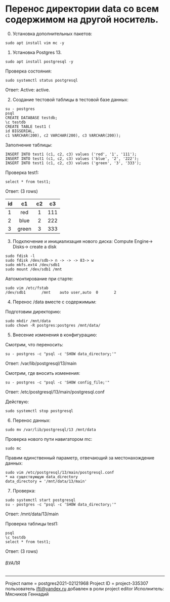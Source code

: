 # Перенос директории data со всем содержимом на другой носитель.

0. Установка дополнительных пакетов:
```
sudo apt install vim mc -y
```

1. Установка Postgres 13.
```
sudo apt install postgresql -y
```
Проверка состояния:
```
sudo systemctl status postgresql
```
Ответ: Active: active.

2. Создание тестовой таблицы в тестовой базе данных:
```
su - postgres
psql
CREATE DATABASE testdb;
\c testdb
CREATE TABLE test1 (
id BIGSERIAL, 
c1 VARCHAR(200), c2 VARCHAR(200), c3 VARCHAR(200)); 
```
Заполнение таблицы:
```
INSERT INTO test1 (c1, c2, c3) values ('red', '1', '111');
INSERT INTO test1 (c1, c2, c3) values ('blue', '2', '222');
INSERT INTO test1 (c1, c2, c3) values ('green', '3', '333');
```


Проверка test1:
```
select * from test1;
```
Ответ: (3 rows)

id|c1|c2| c3|
:----|:--------:|:--------:|:-----:
1  |red    | 1 | 111
2|  blue   | 2 | 222
3 |green  | 3 | 333

3. Подключение и инициализация нового диска:
Compute Engine-> Disks-> create a disk
```
sudo fdisk -l
sudo fdisk /dev/sdb-> n -> -> -> 83-> w
sudo mkfs.ext4 /dev/sdb1
sudo mount /dev/sdb1 /mnt
```
Автомонтирование при старте:
```
sudo vim /etc/fstab
/dev/sdb1       /mnt    auto user,auto  0       2
```
4. Перенос /data вместе с содержимым:

Подготовим директорию:
```
sudo mkdir /mnt/data 
sudo chown -R postgres:postgres /mnt/data/
```
5. Внесение изменения в конфигурацию:

Смотрим, что переносить:
```
su - postgres -c "psql -c 'SHOW data_directory;'"
```
Ответ: /var/lib/postgresql/13/main

Смотрим, где вносить изменения:
```
su - postgres -c "psql -c 'SHOW config_file;'"
```
Ответ: /etc/postgresql/13/main/postgresql.conf

Действую:
```
sudo systemctl stop postgresql
```
6. Перенос данных:
```
sudo mv /var/lib/postgresql/13 /mnt/data
```
Проверка нового пути навигатором mc:
```
sudo mc
```
Правим единственный параметр, отвечающий за местонахождение данных:
```
sudo vim /etc/postgresql/13/main/postgresql.conf
* на существующую data_directory
data_directory = '/mnt/data/13/main' 
```

7. Проверка:
```
sudo systemctl start postgresql
su - postgres -c "psql -c 'SHOW data_directory;'"
```
Ответ:  /mnt/data/13/main

Проверка таблицы test1:
```
psql
\c testdb
select * from test1;
```
Ответ: (3 rows)

###### ВУАЛЯ
---
Project name = postgres2021-02121968
Project ID = project-335307
пользователь ifti@yandex.ru добавлен в роли project editor
Исполнитель: Мясников Геннадий
